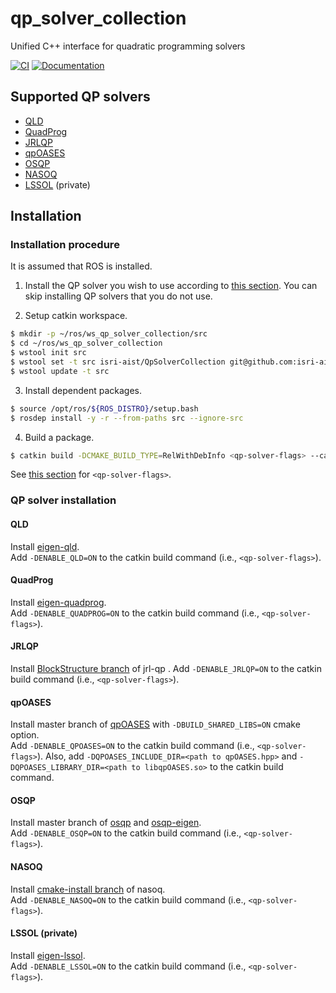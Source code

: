 # qp_solver_collection
Unified C++ interface for quadratic programming solvers

[![CI](https://github.com/isri-aist/QpSolverCollection/actions/workflows/ci.yaml/badge.svg)](https://github.com/isri-aist/QpSolverCollection/actions/workflows/ci.yaml)
[![Documentation](https://img.shields.io/badge/doxygen-online-brightgreen?logo=read-the-docs&style=flat)](https://isri-aist.github.io/QpSolverCollection/)

## Supported QP solvers
- [QLD](https://github.com/jrl-umi3218/eigen-qld)
- [QuadProg](https://github.com/jrl-umi3218/eigen-quadprog)
- [JRLQP](https://github.com/jrl-umi3218/jrl-qp)
- [qpOASES](https://github.com/coin-or/qpOASES)
- [OSQP](https://osqp.org/)
- [NASOQ](https://nasoq.github.io/)
- [LSSOL](https://gite.lirmm.fr/multi-contact/eigen-lssol) (private)

## Installation

### Installation procedure
It is assumed that ROS is installed.

1. Install the QP solver you wish to use according to [this section](#qp-solver-installation). You can skip installing QP solvers that you do not use.

2. Setup catkin workspace.
```bash
$ mkdir -p ~/ros/ws_qp_solver_collection/src
$ cd ~/ros/ws_qp_solver_collection
$ wstool init src
$ wstool set -t src isri-aist/QpSolverCollection git@github.com:isri-aist/QpSolverCollection.git --git -y
$ wstool update -t src
```

3. Install dependent packages.
```bash
$ source /opt/ros/${ROS_DISTRO}/setup.bash
$ rosdep install -y -r --from-paths src --ignore-src
```

4. Build a package.
```bash
$ catkin build -DCMAKE_BUILD_TYPE=RelWithDebInfo <qp-solver-flags> --catkin-make-args all tests
```
See [this section](#qp-solver-installation) for `<qp-solver-flags>`.

### QP solver installation

#### QLD
Install [eigen-qld](https://github.com/jrl-umi3218/eigen-qld).  
Add `-DENABLE_QLD=ON` to the catkin build command (i.e., `<qp-solver-flags>`).

#### QuadProg
Install [eigen-quadprog](https://github.com/jrl-umi3218/eigen-quadprog).  
Add `-DENABLE_QUADPROG=ON` to the catkin build command (i.e., `<qp-solver-flags>`).

#### JRLQP
Install [BlockStructure branch](https://github.com/jrl-umi3218/jrl-qp/tree/topic/BlockStructure) of jrl-qp  .
Add `-DENABLE_JRLQP=ON` to the catkin build command (i.e., `<qp-solver-flags>`).

#### qpOASES
Install master branch of [qpOASES](https://github.com/coin-or/qpOASES) with `-DBUILD_SHARED_LIBS=ON` cmake option.  
Add `-DENABLE_QPOASES=ON` to the catkin build command (i.e., `<qp-solver-flags>`).
Also, add `-DQPOASES_INCLUDE_DIR=<path to qpOASES.hpp>` and `-DQPOASES_LIBRARY_DIR=<path to libqpOASES.so>` to the catkin build command.

#### OSQP
Install master branch of [osqp](https://github.com/osqp/osqp) and [osqp-eigen](https://github.com/robotology/osqp-eigen).  
Add `-DENABLE_OSQP=ON` to the catkin build command (i.e., `<qp-solver-flags>`).

#### NASOQ
Install [cmake-install branch](https://github.com/mmurooka/nasoq/tree/cmake-install) of nasoq.  
Add `-DENABLE_NASOQ=ON` to the catkin build command (i.e., `<qp-solver-flags>`).

#### LSSOL (private)
Install [eigen-lssol](https://gite.lirmm.fr/multi-contact/eigen-lssol).  
Add `-DENABLE_LSSOL=ON` to the catkin build command (i.e., `<qp-solver-flags>`).
